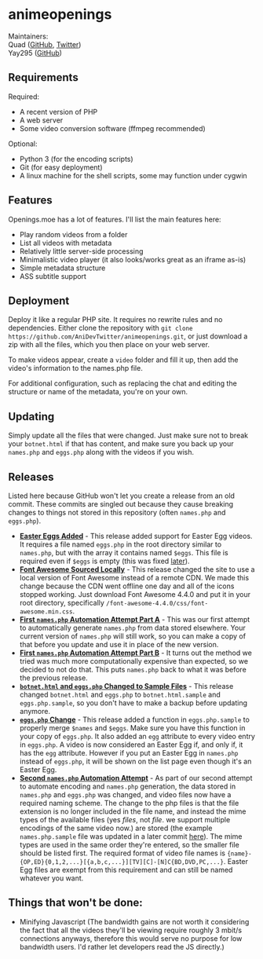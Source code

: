 # animeopenings

Maintainers:  
Quad ([GitHub](https://github.com/QuadPiece), [Twitter](https://twitter.com/Kuwaddo/))  
Yay295  ([GitHub](https://github.com/Yay295))

## Requirements

Required:

* A recent version of PHP
* A web server
* Some video conversion software (ffmpeg recommended)

Optional:

* Python 3 (for the encoding scripts)
* Git (for easy deployment)
* A linux machine for the shell scripts, some may function under cygwin

## Features

Openings.moe has a lot of features. I'll list the main features here:

* Play random videos from a folder
* List all videos with metadata
* Relatively little server-side processing
* Minimalistic video player (it also looks/works great as an iframe as-is)
* Simple metadata structure
* ASS subtitle support

## Deployment

Deploy it like a regular PHP site. It requires no rewrite rules and no dependencies. Either clone the repository with `git clone https://github.com/AniDevTwitter/animeopenings.git`, or just download a zip with all the files, which you then place on your web server.

To make videos appear, create a `video` folder and fill it up, then add the video's information to the names.php file.

For additional configuration, such as replacing the chat and editing the structure or name of the metadata, you're on your own.

## Updating

Simply update all the files that were changed. Just make sure not to break your `botnet.html` if that has content, and make sure you back up your `names.php` and `eggs.php` along with the videos if you wish.

## Releases

Listed here because GitHub won't let you create a release from an old commit. These commits are singled out because they cause breaking changes to things not stored in this repository (often `names.php` and `eggs.php`).

* [**Easter Eggs Added**](https://github.com/AniDevTwitter/animeopenings/tree/5d19f802f09b33734d5aec41c2ef1604d9aa40c8) - This release added support for Easter Egg videos. It requires a file named `eggs.php` in the root directory similar to `names.php`, but with the array it contains named `$eggs`. This file is required even if `$eggs` is empty (this was fixed [later](https://github.com/AniDevTwitter/animeopenings/tree/dfa84a101eca8923af0ebf62964ceaa34012b85b)).
* [**Font Awesome Sourced Locally**](https://github.com/AniDevTwitter/animeopenings/tree/5e417b71d8a0d7b8bd9e3129c4c017b35b0079cf) - This release changed the site to use a local version of Font Awesome instead of a remote CDN. We made this change because the CDN went offline one day and all of the icons stopped working. Just download Font Awesome 4.4.0 and put it in your root directory, specifically `/font-awesome-4.4.0/css/font-awesome.min.css`.
* [**First `names.php` Automation Attempt Part A**](https://github.com/AniDevTwitter/animeopenings/tree/5062d3ade0b82c6952492ffa82c22b881bced08a) - This was our first attempt to automatically generate `names.php` from data stored elsewhere. Your current version of `names.php` will still work, so you can make a copy of that before you update and use it in place of the new version.
* [**First `names.php` Automation Attempt Part B**](https://github.com/AniDevTwitter/animeopenings/tree/a6ea19bf372113338342b38362b8b1992778a26e) - It turns out the method we tried was much more computationally expensive than expected, so we decided to not do that. This puts `names.php` back to what it was before the previous release.
* [**`botnet.html` and `eggs.php` Changed to Sample Files**](https://github.com/AniDevTwitter/animeopenings/tree/f27ac24d4769e340b4631dfd2f25bb642990cf6f) - This release changed `botnet.html` and `eggs.php` to `botnet.html.sample` and `eggs.php.sample`, so you don't have to make a backup before updating anymore.
* [**`eggs.php` Change**](https://github.com/AniDevTwitter/animeopenings/tree/9c97b9cd18bb962bf0dd7bd85346c0cdba6dccf3) - This release added a function in `eggs.php.sample` to properly merge `$names` and `$eggs`. Make sure you have this function in your copy of `eggs.php`. It also added an `egg` attribute to every video entry in `eggs.php`. A video is now considered an Easter Egg if, and only if, it has the `egg` attribute. However if you put an Easter Egg in `names.php` instead of `eggs.php`, it will be shown on the list page even though it's an Easter Egg.
* [**Second `names.php` Automation Attempt**](https://github.com/AniDevTwitter/animeopenings/tree/8d4e722cdd1b366566a729d9e8fc9ffdb20e9338) - As part of our second attempt to automate encoding and `names.php` generation, the data stored in `names.php` and `eggs.php` was changed, and video files now have a required naming scheme. The change to the php files is that the file extension is no longer included in the file name, and instead the mime types of the available files (yes *files*, not *file*. we support multiple encodings of the same video now.) are stored (the example `names.php.sample` file was updated in a later commit [here](https://github.com/AniDevTwitter/animeopenings/tree/aee06dedf1d1ea1cb6aa3579632e4d7a4e54b469)). The mime types are used in the same order they're entered, so the smaller file should be listed first. The required format of video file names is `{name}-{OP,ED}{0,1,2,...}[{a,b,c,...}][TV][C]-[N]C{BD,DVD,PC,...}`. Easter Egg files are exempt from this requirement and can still be named whatever you want.

## Things that won't be done:

* Minifying Javascript (The bandwidth gains are not worth it considering the fact that all the videos they'll be viewing require roughly 3 mbit/s connections anyways, therefore this would serve no purpose for low bandwidth users. I'd rather let developers read the JS directly.)
